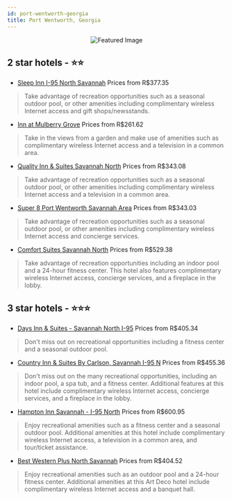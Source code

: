 ```yaml
---
id: port-wentworth-georgia
title: Port Wentworth, Georgia
---
```


<center><img src="https://i.travelapi.com/hotels/1000000/30000/23200/23109/b979c563_z.jpg" alt="Featured Image" /></center>


##  2 star hotels - ⭐️⭐️

-    [Sleep Inn I-95 North Savannah](https://us.hurb.com/hotels/port-wentworth/sleep-inn-i-95-north-savannah-JNP-JP762984?cmp=18055) Prices from R$377.35
   > Take advantage of recreation opportunities such as a seasonal outdoor pool, or other amenities including complimentary wireless Internet access and gift shops/newsstands.
-    [Inn at Mulberry Grove](https://us.hurb.com/hotels/port-wentworth/inn-at-mulberry-grove-JNP-JP053145?cmp=18055) Prices from R$261.62
   > Take in the views from a garden and make use of amenities such as complimentary wireless Internet access and a television in a common area.
-    [Quality Inn & Suites Savannah North](https://us.hurb.com/hotels/port-wentworth/quality-inn-suites-savannah-north-JNP-JP306854?cmp=18055) Prices from R$343.08
   > Take advantage of recreation opportunities such as a seasonal outdoor pool, or other amenities including complimentary wireless Internet access and a television in a common area.
-    [Super 8 Port Wentworth Savannah Area](https://us.hurb.com/hotels/port-wentworth/super-8-port-wentworth-savannah-area-JNP-JP847695?cmp=18055) Prices from R$343.03
   > Take advantage of recreation opportunities such as a seasonal outdoor pool, or other amenities including complimentary wireless Internet access and concierge services.
-    [Comfort Suites Savannah North](https://us.hurb.com/hotels/port-wentworth/comfort-suites-savannah-north-JNP-JP053116?cmp=18055) Prices from R$529.38
   > Take advantage of recreation opportunities including an indoor pool and a 24-hour fitness center. This hotel also features complimentary wireless Internet access, concierge services, and a fireplace in the lobby.

##  3 star hotels - ⭐️⭐️⭐️

-    [Days Inn & Suites - Savannah North I-95](https://us.hurb.com/hotels/port-wentworth/days-inn-suites-savannah-north-i-95-JNP-JP146801?cmp=18055) Prices from R$405.34
   > Don't miss out on recreational opportunities including a fitness center and a seasonal outdoor pool.
-    [Country Inn & Suites By Carlson, Savannah I-95 N](https://us.hurb.com/hotels/port-wentworth/country-inn-suites-by-carlson-savannah-i-95-n-JNP-JP194507?cmp=18055) Prices from R$455.36
   > Don't miss out on the many recreational opportunities, including an indoor pool, a spa tub, and a fitness center. Additional features at this hotel include complimentary wireless Internet access, concierge services, and a fireplace in the lobby.
-    [Hampton Inn Savannah - I-95 North](https://us.hurb.com/hotels/port-wentworth/hampton-inn-savannah-i-95-north-JNP-JP062777?cmp=18055) Prices from R$600.95
   > Enjoy recreational amenities such as a fitness center and a seasonal outdoor pool. Additional amenities at this hotel include complimentary wireless Internet access, a television in a common area, and tour/ticket assistance.
-    [Best Western Plus North Savannah](https://us.hurb.com/hotels/port-wentworth/best-western-plus-north-savannah-JNP-JP143565?cmp=18055) Prices from R$404.52
   > Enjoy recreational amenities such as an outdoor pool and a 24-hour fitness center. Additional amenities at this Art Deco hotel include complimentary wireless Internet access and a banquet hall.
